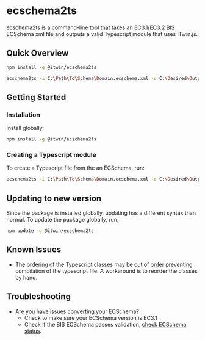 ﻿# ecschema2ts

ecschema2ts is a command-line tool that takes an EC3.1/EC3.2 BIS ECSchema xml file and outputs a valid Typescript module that uses iTwin.js.

## Quick Overview

```sh
npm install -g @itwin/ecschema2ts

ecschema2ts -i C:\Path\To\Schema\Domain.ecschema.xml -o C:\Desired\Output\Path\
```

## Getting Started

### Installation

Install globally:

```sh
npm install -g @itwin/ecschema2ts
```

### Creating a Typescript module

To create a Typescript file from the an ECSchema, run:

```sh
ecschema2ts -i C:\Path\To\Schema\Domain.ecschema.xml -o C:\Desired\Output\Path\
```

## Updating to new version

Since the package is installed globally, updating has a different syntax than normal. To update the package globally, run:

```sh
npm update -g @itwin/ecschema2ts
```

## Known Issues

- The ordering of the Typescript classes may be out of order preventing compilation of the typescript file. A workaround is to reorder the classes by hand.

## Troubleshooting

- Are you have issues converting your ECSchema?
  - Check to make sure your ECSchema version is EC3.1
  - Check if the BIS ECSchema passes validation, [check ECSchema status](https://bentley.sharepoint.com/sites/BIS/Lists/Schema%20Development%20Status/AllItems.aspx?viewpath=%2Fsites%2FBIS%2FLists%2FSchema%20Development%20Status%2FAllItems.aspx).
